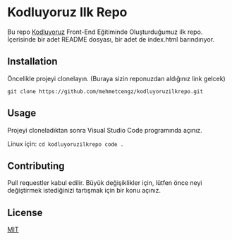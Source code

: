 # Kodluyoruz Ilk Repo 
Bu repo [Kodluyoruz](https://www.kodluyoruz.org/) Front-End Eğitiminde Oluşturduğumuz ilk repo. İçerisinde bir adet README dosyası, bir adet de index.html barındırıyor.

## Installation 
Öncelikle projeyi clonelayın. (Buraya sizin reponuzdan aldığınız link gelcek)

`
git clone https://github.com/mehmetcengz/kodluyoruzilkrepo.git 
`
## Usage 
Projeyi cloneladıktan sonra Visual Studio Code programında açınız.

Linux için:
`
cd kodluyoruzilkrepo
code . 
`

## Contributing
Pull requestler kabul edilir. Büyük değişiklikler için, lütfen önce neyi değiştirmek istediğinizi tartışmak için bir konu açınız.

## License 

[MIT](https://github.com/mehmetcengz/kodluyoruzilkrepo?tab=MIT-1-ov-file)

